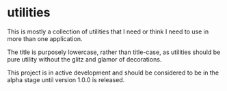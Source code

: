# utilities

This is mostly a collection of utilities that I need or think I need to use in more than one application.

The title is purposely lowercase, rather than title-case, as utilities should be pure utility without the glitz and glamor of decorations.

This project is in active development and should be considered to be in the alpha stage until version 1.0.0 is released.